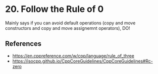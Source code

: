 # 20. Follow the Rule of 0

Mainly says if you can avoid default operations (copy and move constructors and copy and move assignemnt operators), DO!

## References

- https://en.cppreference.com/w/cpp/language/rule_of_three
- https://isocpp.github.io/CppCoreGuidelines/CppCoreGuidelines#Rc-zero